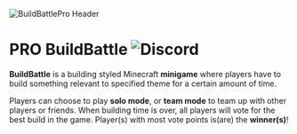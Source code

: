 ![BuildBattlePro Header](https://i.imgur.com/4xWDCJJ.png)
# PRO BuildBattle ![Discord](https://img.shields.io/discord/505846258867372033?label=Discord&logo=Discord)
**BuildBattle** is a building styled Minecraft **minigame** where players have to build something relevant to specified theme for a certain amount of time. 

Players can choose to play **solo mode**, or **team mode** to team up with other players or friends. When building time is over, all players will vote for the best build in the game. Player(s) with most vote points is(are) the **winner(s)**!
